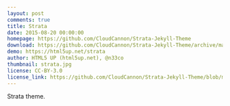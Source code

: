 ```yaml
---
layout: post
comments: true
title: Strata
date: 2015-08-20 00:00:00
homepage: https://github.com/CloudCannon/Strata-Jekyll-Theme
download: https://github.com/CloudCannon/Strata-Jekyll-Theme/archive/master.zip
demo: https://html5up.net/strata
author: HTML5 UP (html5up.net), @n33co
thumbnail: strata.jpg
license: CC-BY-3.0
license_link: https://github.com/CloudCannon/Strata-Jekyll-Theme/blob/master/LICENSE.txt
---
```


Strata theme.
